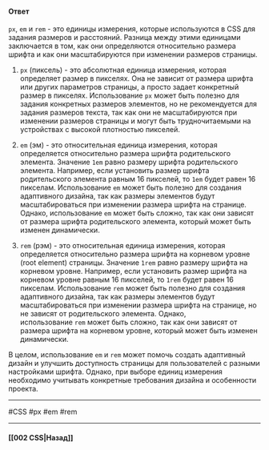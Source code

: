 #### Ответ

`px`, `em` и `rem` - это единицы измерения, которые используются в CSS для задания размеров и расстояний. Разница между этими единицами заключается в том, как они определяются относительно размера шрифта и как они масштабируются при изменении размеров страницы.

1. `px` (пиксель) - это абсолютная единица измерения, которая определяет размер в пикселях. Она не зависит от размера шрифта или других параметров страницы, а просто задает конкретный размер в пикселях. Использование `px` может быть полезно для задания конкретных размеров элементов, но не рекомендуется для задания размеров текста, так как они не масштабируются при изменении размеров страницы и могут быть трудночитаемыми на устройствах с высокой плотностью пикселей.
    
2. `em` (эм) - это относительная единица измерения, которая определяется относительно размера шрифта родительского элемента. Значение `1em` равно размеру шрифта родительского элемента. Например, если установить размер шрифта родительского элемента равным 16 пикселей, то `1em` будет равен 16 пикселам. Использование `em` может быть полезно для создания адаптивного дизайна, так как размеры элементов будут масштабироваться при изменении размера шрифта на странице. Однако, использование `em` может быть сложно, так как они зависят от размера шрифта родительского элемента, который может быть изменен динамически.
    
3. `rem` (рэм) - это относительная единица измерения, которая определяется относительно размера шрифта на корневом уровне (root element) страницы. Значение `1rem` равно размеру шрифта на корневом уровне. Например, если установить размер шрифта на корневом уровне равным 16 пикселей, то `1rem` будет равен 16 пикселам. Использование `rem` может быть полезно для создания адаптивного дизайна, так как размеры элементов будут масштабироваться при изменении размера шрифта на странице, но не зависят от родительского элемента. Однако, использование `rem` может быть сложно, так как они зависят от размера шрифта на корневом уровне, который может быть изменен динамически.
    

В целом, использование `em` и `rem` может помочь создать адаптивный дизайн и улучшить доступность страницы для пользователей с разными настройками шрифта. Однако, при выборе единиц измерения необходимо учитывать конкретные требования дизайна и особенности проекта.

___
#CSS #px #em #rem

___

#### [[002 CSS|Назад]]